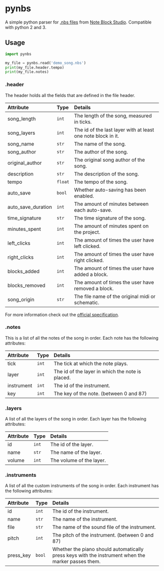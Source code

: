 

# pynbs

A simple python parser for [.nbs files](http://www.stuffbydavid.com/mcnbs/format)
from [Note Block Studio](http://www.stuffbydavid.com/mcnbs). Compatible with
python 2 and 3.


## Usage

```python
import pynbs

my_file = pynbs.read('demo_song.nbs')
print(my_file.header.tempo)
print(my_file.notes)
```


### .header
The header holds all the fields that are defined in the file header.

Attribute          | Type    | Details
:------------------|:--------|:------------------------------------------------
song_length        | `int`   | The length of the song, measured in ticks.
song_layers        | `int`   | The id of the last layer with at least one note block in it.
song_name          | `str`   | The name of the song.
song_author        | `str`   | The author of the song.
original_author    | `str`   | The original song author of the song.
description        | `str`   | The description of the song.
tempo              | `float` | The tempo of the song.
auto_save          | `bool`  | Whether auto-saving has been enabled.
auto_save_duration | `int`   | The amount of minutes between each auto-save.
time_signature     | `str`   | The time signature of the song.
minutes_spent      | `int`   | The amount of minutes spent on the project.
left_clicks        | `int`   | The amount of times the user have left clicked.
right_clicks       | `int`   | The amount of times the user have right clicked.
blocks_added       | `int`   | The amount of times the user have added a block.
blocks_removed     | `int`   | The amount of times the user have removed a block.
song_origin        | `str`   | The file name of the original midi or schematic.

For more information check out the [official specification](http://www.stuffbydavid.com/mcnbs/format).


### .notes
This is a list of all the notes of the song in order. Each note has the
following attributes:

Attribute  | Type  | Details
:--------- |:------|:------------------------------------------------
tick       | `int` | The tick at which the note plays.
layer      | `int` | The id of the layer in which the note is placed.
instrument | `int` | The id of the instrument.
key        | `int` | The key of the note. (between 0 and 87)


### .layers
A list of all the layers of the song in order. Each layer has the following
attributes:

Attribute | Type  | Details
:---------|:------|:------------------------
id        | `int` | The id of the layer.
name      | `str` | The name of the layer.
volume    | `int` | The volume of the layer.


### .instruments
A list of all the custom instruments of the song in order. Each instrument has
the following attributes:

Attribute | Type   | Details
:---------|:-------|:----------------------------------------------------------
id        | `int`  | The id of the instrument.
name      | `str`  | The name of the instrument.
file      | `str`  | The name of the sound file of the instrument.
pitch     | `int`  | The pitch of the instrument. (between 0 and 87)
press_key | `bool` | Whether the piano should automatically press keys with the instrument when the marker passes them.
